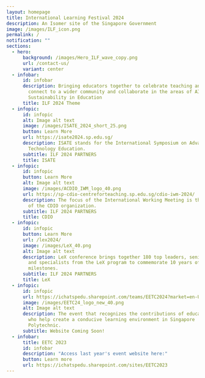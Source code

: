 ```yaml
---
layout: homepage
title: International Learning Festival 2024
description: An Isomer site of the Singapore Government
image: /images/ILF_icon.png
permalink: /
notification: ""
sections:
  - hero:
      background: /images/Hero_ILF_wave_copy.png
      url: /contact-us/
      variant: center
  - infobar:
      id: infobar
      description: Bringing educators together to celebrate teaching and learning,
        connect to a wider community and collaborate in the areas of AI and
        Sustainability in Education
      title: ILF 2024 Theme
  - infopic:
      id: infopic
      alt: Image alt text
      image: /images/ISATE_2024_short_25.png
      button: Learn More
      url: https://isate2024.sp.edu.sg/
      description: ISATE stands for the International Symposium on Advances in
        Technology Education.
      subtitle: ILF 2024 PARTNERS
      title: ISATE
  - infopic:
      id: infopic
      button: Learn More
      alt: Image alt text
      image: /images/ACDIO_IWM_logo_40.png
      url: https://sp-cdio-centreforteaching.sp.edu.sg/cdio-iwm-2024/
      description: The focus of the International Working Meeting is the development
        of the CDIO organization.
      subtitle: ILF 2024 PARTNERS
      title: CDIO
  - infopic:
      id: infopic
      button: Learn More
      url: /lex2024/
      image: /images/LeX_40.png
      alt: Image alt text
      description: LeX conference brings together 180 top leaders, senior management,
        and specialists from the LeX program to commemorate 10 years of LeX
        milestones.
      subtitle: ILF 2024 PARTNERS
      title: LeX
  - infopic:
      id: infopic
      url: https://ichatspedu.sharepoint.com/teams/EETC2024?market=en-US
      image: /images/EETC24_logo_new_40.png
      alt: Image alt text
      description: The event that recognizes the contributions of educators and all
        who help create a conducive learning environment in Singapore
        Polytechnic.
      subtitle: Website Coming Soon!
  - infobar:
      title: EETC 2023
      id: infobar
      description: "Access last year's event website here:"
      button: Learn more
      url: https://ichatspedu.sharepoint.com/sites/EETC2023
---
```


